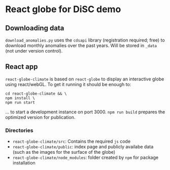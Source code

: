 

# React globe for DiSC demo


## Downloading data

`download_anomalies.py` uses the `cdsapi` library (registration required; free)
to download monthly anomalies over the past years. Will be stored in `_data` (not
under version control).


## React app

`react-globe-climate` is based on `react-globe` to display an interactive globe using
react/webGL. To get it running it should be enough to:

```
cd react-globe-climate && \
npm install \
npm run start
```

... to start a development instance on port 3000. `npm run build` prepares the
optimized version for publication.

### Directories

* `react-globe-climate/src`: Contains the required `js` code
* `react-globe-climate/public`: index page and publicly availabe data (such as the images for the surface of the globe)
* `react-globe-climate/node_modules`: folder created by `npm` for package installation

